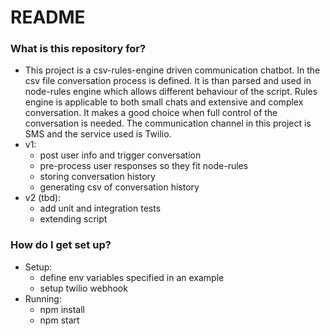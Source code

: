 # README #

### What is this repository for? ###

* This project is a csv-rules-engine driven communication chatbot. In the csv file conversation process is defined. It is than parsed and used in node-rules engine which allows different behaviour of the script. Rules engine is applicable to both small chats and extensive and complex conversation. It makes a good choice when full control of the conversation is needed. The communication channel in this project is SMS and the service used is Twilio. 
* v1:
    - post user info and trigger conversation
    - pre-process user responses so they fit node-rules
    - storing conversation history
    - generating csv of conversation history
* v2 (tbd): 
    - add unit and integration tests
    - extending script

### How do I get set up? ###

* Setup:
    - define env variables specified in an example
    - setup twilio webhook
* Running:
    - npm install
    - npm start
